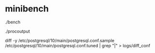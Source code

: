 # minibench
./bench <secs>

./procoutput <file>

diff  -y /etc/postgresql/10/main/postgresql.conf.sample /etc/postgresql/10/main/postgresql.conf.tuned | grep "|" > logs/diff_conf

